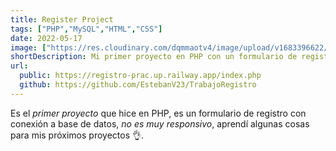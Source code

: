 ```yaml
---
title: Register Project
tags: ["PHP","MySQL","HTML","CSS"]
date: 2022-05-17
image: ["https://res.cloudinary.com/dqmmaotv4/image/upload/v1683396622/RegisterProject.png"]
shortDescription: Mi primer proyecto en PHP con un formulario de registro
url:
  public: https://registro-prac.up.railway.app/index.php
  github: https://github.com/EstebanV23/TrabajoRegistro
---
```


Es el *primer proyecto* que hice en PHP, es un formulario de registro con conexión a base de datos, _no es muy responsivo_, aprendí algunas cosas para mis próximos proyectos 👌.
